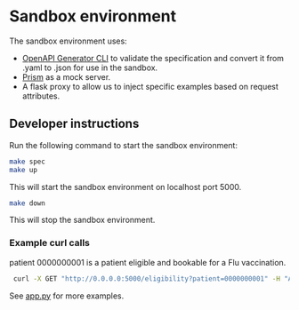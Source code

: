 # Sandbox environment

The sandbox environment uses:

* [OpenAPI Generator CLI](https://github.com/OpenAPITools/openapi-generator-cli) to validate the specification and convert it from .yaml to .json for use in the sandbox.
* [Prism](https://stoplight.io/open-source/prism) as a mock server.
* A flask proxy to allow us to inject specific examples based on request attributes.

## Developer instructions

Run the following command to start the sandbox environment:

```bash
make spec
make up
```

This will start the sandbox environment on localhost port 5000.

```bash
make down
```

This will stop the sandbox environment.

### Example curl calls

patient 0000000001 is a patient eligible and bookable for a Flu vaccination.

```bash
 curl -X GET "http://0.0.0.0:5000/eligibility?patient=0000000001" -H "Accept: application/json" -H "Authorization: Bearer sdvsd"
```

See [app.py](app.py) for more examples.
